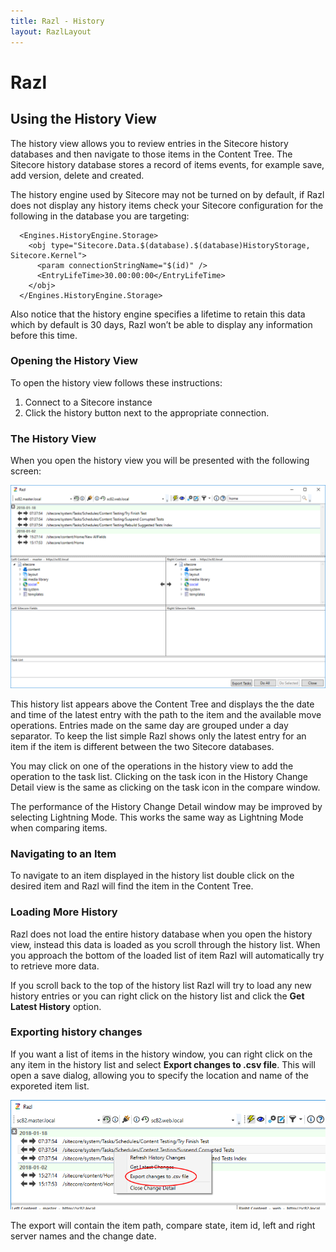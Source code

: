 ```yaml
---
title: Razl - History
layout: RazlLayout
---
```


# Razl

## Using the History View

The history view allows you to review entries in the Sitecore history databases and then navigate to those items in the Content Tree. The Sitecore history database stores a record of items events, for example save, add version, delete and created.

The history engine used by Sitecore may not be turned on by default, if Razl does not display any history items check your Sitecore configuration for the following in the database you are targeting:

	  <Engines.HistoryEngine.Storage>
		<obj type="Sitecore.Data.$(database).$(database)HistoryStorage, Sitecore.Kernel">
		  <param connectionStringName="$(id)" />
		  <EntryLifeTime>30.00:00:00</EntryLifeTime>
		</obj>
	  </Engines.HistoryEngine.Storage>

Also notice that the history engine specifies a lifetime to retain this data which by default is 30 days, Razl won’t be able to display any information before this time.

### Opening the History View

To open the history view follows these instructions:

1. Connect to a Sitecore instance
2. Click the history button next to the appropriate connection.

### The History View

When you open the history view you will be presented with the following screen:

![](/Images/Razl-V4/history1.png)

This history list appears above the Content Tree and displays the the date and time of the latest entry with the path to the item and the available move operations. Entries made on the same day are grouped under a day separator. To keep the list simple Razl shows only the latest entry for an item if the item is different between the two Sitecore databases.

You may click on one of the operations in the history view to add the operation to the task list. Clicking on the task icon in the History Change Detail view is the same as clicking on the task icon in the compare window.

The performance of the History Change Detail window may be improved by selecting Lightning Mode. This works the same way as Lightning Mode when comparing items.

### Navigating to an Item

To navigate to an item displayed in the history list double click on the desired item and Razl will find the item in the Content Tree.

### Loading More History

Razl does not load the entire history database when you open the history view, instead this data is loaded as you scroll through the history list. When you approach the bottom of the loaded list of item Razl will automatically try to retrieve more data.

If you scroll back to the top of the history list Razl will try to load any new history entries or you can right click on the history list and click the **Get Latest History** option.

### Exporting history changes
If you want a list of items in the history window, you can right click on the any item in the history list and select **Export changes to .csv file**. This will open a save dialog, allowing you to specify the location and name of the exporeted item list.

![](/Images/Razl-V4/HistoryExport.png)

The export will contain the item path, compare state, item id, left and right server names and the change date.
